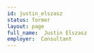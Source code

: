```yaml
---
id: justin_elszasz
status: former
layout: page
full_name:  Justin Elszasz
employer:  Consultant
---
```

